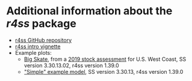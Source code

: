 # Additional information about the *r4ss* package

* [r4ss GitHub repository](https://github.com/r4ss/r4s)
* [r4ss intro vignette](vignettes/r4ss-intro-vignette.html)
* Example plots:
    * [Big Skate](BigSkate), from a [2019 stock assessment](https://www.pcouncil.org/documents/2019/10/status-of-big-skate-beringraja-binoculata-off-the-u-s-pacifc-coast-in-2019-october-2019.pdf/) for U.S. West Coast, SS version 3.30.13.02, r4ss version 1.39.0
    * ["Simple" example model](simple/SS_output.html), SS version 3.30.13, r4ss version 1.39.0
